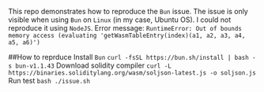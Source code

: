 This repo demonstrates how to reproduce the `Bun` issue.
The issue is only visible when using `Bun` on `Linux` (in my case, Ubuntu OS).
I could not reproduce it using `NodeJS`.
Error message: `RuntimeError: Out of bounds memory access (evaluating 'getWasmTableEntry(index)(a1, a2, a3, a4, a5, a6)')`

##How to reprduce
Install `Bun`
`curl -fsSL https://bun.sh/install | bash -s bun-v1.1.43`
Download solidity compiler
`curl -L https://binaries.soliditylang.org/wasm/soljson-latest.js -o soljson.js`
Run test
`bash ./issue.sh` 
